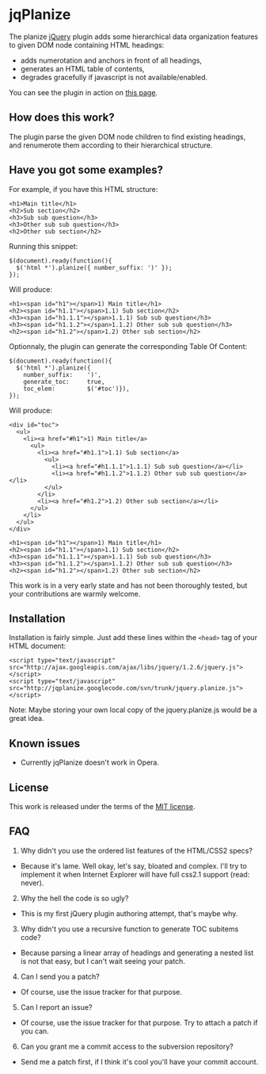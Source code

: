 jqPlanize
=========

The planize [jQuery](http://jquery.com/) plugin adds some hierarchical data organization features to given DOM node containing HTML headings:

* adds numerotation and anchors in front of all headings,
* generates an HTML table of contents,
* degrades gracefully if javascript is not available/enabled. 

You can see the plugin in action on [this page](http://prendreuncafe.com/work/jqplanize/index.html).

How does this work?
-------------------

The plugin parse the given DOM node children to find existing headings, and renumerote them according to their hierarchical structure.

Have you got some examples?
---------------------------

For example, if you have this HTML structure:

    <h1>Main title</h1>
    <h2>Sub section</h2>
    <h3>Sub sub question</h3>
    <h3>Other sub sub question</h3>
    <h2>Other sub section</h2>

Running this snippet:

    $(document).ready(function(){
      $('html *').planize({ number_suffix: ')' });
    });

Will produce:

    <h1><span id="h1"></span>1) Main title</h1>
    <h2><span id="h1.1"></span>1.1) Sub section</h2>
    <h3><span id="h1.1.1"></span>1.1.1) Sub sub question</h3>
    <h3><span id="h1.1.2"></span>1.1.2) Other sub sub question</h3>
    <h2><span id="h1.2"></span>1.2) Other sub section</h2>

Optionnaly, the plugin can generate the corresponding Table Of Content:

    $(document).ready(function(){
      $('html *').planize({
        number_suffix:    ')', 
        generate_toc:     true, 
        toc_elem:         $('#toc')}),
    });

Will produce:

    <div id="toc">
      <ul>
        <li><a href="#h1">1) Main title</a>
          <ul>
            <li><a href="#h1.1">1.1) Sub section</a>
              <ul>
                <li><a href="#h1.1.1">1.1.1) Sub sub question</a></li>
                <li><a href="#h1.1.2">1.1.2) Other sub sub question</a></li>
              </ul>
            </li>
            <li><a href="#h1.2">1.2) Other sub section</a></li>
          </ul>
        </li>
      </ul>
    </div>

    <h1><span id="h1"></span>1) Main title</h1>
    <h2><span id="h1.1"></span>1.1) Sub section</h2>
    <h3><span id="h1.1.1"></span>1.1.1) Sub sub question</h3>
    <h3><span id="h1.1.2"></span>1.1.2) Other sub sub question</h3>
    <h2><span id="h1.2"></span>1.2) Other sub section</h2>

This work is in a very early state and has not been thoroughly tested, but your contributions are warmly welcome.

Installation
------------

Installation is fairly simple. Just add these lines within the `<head>` tag of your HTML document:

    <script type="text/javascript" src="http://ajax.googleapis.com/ajax/libs/jquery/1.2.6/jquery.js"></script>
    <script type="text/javascript" src="http://jqplanize.googlecode.com/svn/trunk/jquery.planize.js"></script>

Note: Maybe storing your own local copy of the jquery.planize.js would be a great idea.

Known issues
------------

* Currently jqPlanize doesn't work in Opera.

License
-------

This work is released under the terms of the [MIT license](http://en.wikipedia.org/wiki/MIT_License).

FAQ
---

1. Why didn't you use the ordered list features of the HTML/CSS2 specs?
  * Because it's lame. Well okay, let's say, bloated and complex. I'll try to implement it when Internet Explorer will have full css2.1 support (read: never). 
2. Why the hell the code is so ugly?
  * This is my first jQuery plugin authoring attempt, that's maybe why. 
3. Why didn't you use a recursive function to generate TOC subitems code?
  * Because parsing a linear array of headings and generating a nested list is not that easy, but I can't wait seeing your patch. 
4. Can I send you a patch?
  * Of course, use the issue tracker for that purpose. 
5. Can I report an issue?
  * Of course, use the issue tracker for that purpose. Try to attach a patch if you can. 
6. Can you grant me a commit access to the subversion repository?
  * Send me a patch first, if I think it's cool you'll have your commit account. 
